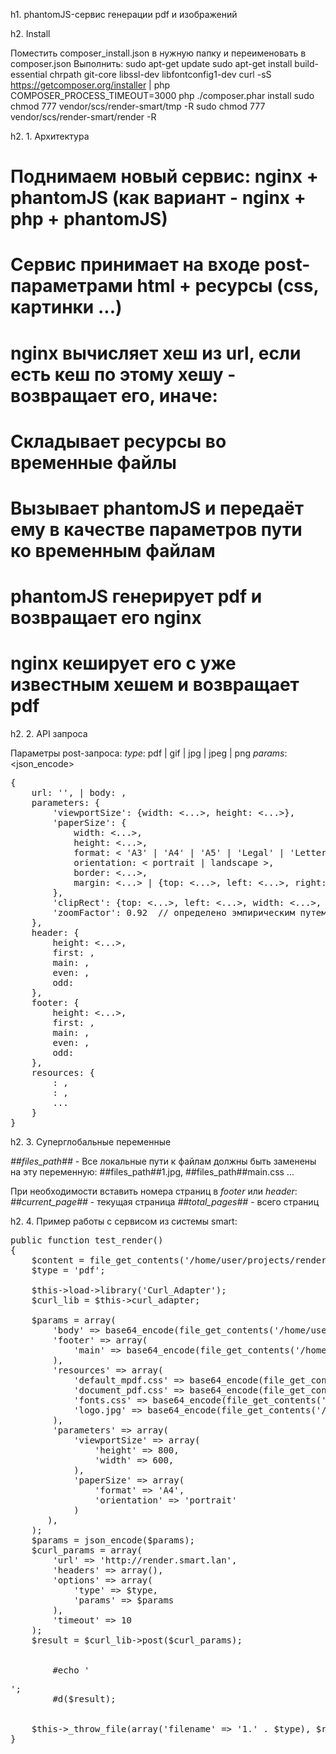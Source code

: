 h1. phantomJS-сервис генерации pdf и изображений

h2. Install

Поместить composer_install.json в нужную папку и переименовать в composer.json
Выполнить: 
sudo apt-get update
sudo apt-get install build-essential chrpath git-core libssl-dev libfontconfig1-dev
curl -sS https://getcomposer.org/installer | php
COMPOSER_PROCESS_TIMEOUT=3000 php ./composer.phar install
sudo chmod 777 vendor/scs/render-smart/tmp -R
sudo chmod 777 vendor/scs/render-smart/render -R

h2. 1. Архитектура

# Поднимаем новый сервис: nginx + phantomJS (как вариант - nginx + php + phantomJS)
# Сервис принимает на входе post-параметрами html + ресурсы (css, картинки ...)
# nginx вычисляет хеш из url, если есть кеш по этому хешу - возвращает его, иначе:
# Складывает ресурсы во временные файлы
# Вызывает phantomJS и передаёт ему в качестве параметров пути ко временным файлам
# phantomJS генерирует pdf и возвращает его nginx
# nginx кеширует его с уже известным хешем и возвращает pdf

h2. 2. API запроса

Параметры post-запроса:
*type*: pdf | gif | jpg | jpeg | png
*params*: <json_encode>
<pre>
{
	url: '<url>', | body: <b64_content>,
	parameters: {
		'viewportSize': {width: <...>, height: <...>},
		'paperSize': {
			width: <...>,
			height: <...>,
			format: < 'A3' | 'A4' | 'A5' | 'Legal' | 'Letter' | 'Tabloid' >,
			orientation: < portrait | landscape >,
			border: <...>,
			margin: <...> | {top: <...>, left: <...>, right: <...>, bottom: <...>}
		},
		'clipRect': {top: <...>, left: <...>, width: <...>, height: <...>},
		'zoomFactor': 0.92  // определено эмпирическим путем 
	},
	header: {
		height: <...>,
		first: <b64_content>,
		main: <b64_content>,
		even: <b64_content>,
		odd: <b64_content>
	},
	footer: {
		height: <...>,
		first: <b64_content>,
		main: <b64_content>,
		even: <b64_content>,
		odd: <b64_content>
	},
	resources: {
		<file_name1>: <b64_content>, 
		<file_name2>: <b64_content>, 
		...
	}
}
</pre>

h2. 3. Суперглобальные переменные

*##files_path##* - Все локальные пути к файлам должны быть заменены на эту переменную: ##files_path##1.jpg, ##files_path##main.css ...

При необходимости вставить номера страниц в *footer* или *header*:
*##current_page##* - текущая страница
*##total_pages##* - всего страниц

h2. 4. Пример работы с сервисом из системы smart:

<pre>
public function test_render()
{
	$content = file_get_contents('/home/user/projects/render-smart/test/body.htm');
	$type = 'pdf';
	
	$this->load->library('Curl_Adapter');
	$curl_lib = $this->curl_adapter;
	
	$params = array(
		'body' => base64_encode(file_get_contents('/home/user/projects/render-smart/test/body.htm')),
		'footer' => array(
			'main' => base64_encode(file_get_contents('/home/user/projects/render-smart/test/footer.htm')),
		),
		'resources' => array(
			'default_mpdf.css' => base64_encode(file_get_contents('/home/user/projects/render-smart/test/default_mpdf.css')),
			'document_pdf.css' => base64_encode(file_get_contents('/home/user/projects/render-smart/test/document_pdf.css')),
			'fonts.css' => base64_encode(file_get_contents('/home/user/projects/render-smart/test/fonts.css')),
			'logo.jpg' => base64_encode(file_get_contents('/home/user/projects/render-smart/test/logo.jpg'))
		),
		'parameters' => array(
			'viewportSize' => array(
				'height' => 800,
				'width' => 600,
			),
			'paperSize' => array(
				'format' => 'A4',
				'orientation' => 'portrait'
			)
	   ),
	);
	$params = json_encode($params);
	$curl_params = array(
		'url' => 'http://render.smart.lan',
		'headers' => array(),
		'options' => array(
			'type' => $type,
			'params' => $params
		),
		'timeout' => 10
	);
	$result = $curl_lib->post($curl_params);
	
	
		#echo '<pre>';
		#d($result);
	
	
	$this->_throw_file(array('filename' => '1.' . $type), $result['response']['body']);
}
